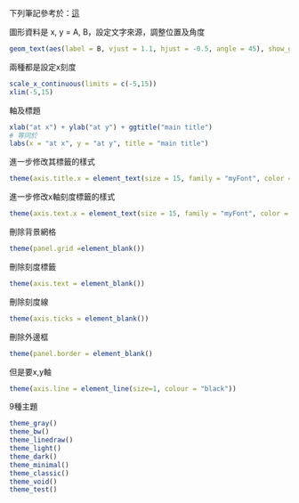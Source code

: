 下列筆記參考於：[這](blog.csdn.net/bone_ace/article/details/4742745a)

圖形資料是 x, y = A, B，設定文字來源，調整位置及角度
```r
geom_text(aes(label = B, vjust = 1.1, hjust = -0.5, angle = 45), show_guide = FALSE) 
```
兩種都是設定x刻度
```r
scale_x_continuous(limits = c(-5,15))
xlim(-5,15)
```
軸及標題
```r
xlab("at x") + ylab("at y") + ggtitle("main title")
# 等同於
labs(x = "at x", y = "at y", title = "main title")

```
進一步修改其標籤的樣式
```r
theme(axis.title.x = element_text(size = 15, family = "myFont", color = "green", face = "bold", vjust = 0.5, hjust = 0.5, angle = 45))
```
進一步修改x軸刻度標籤的樣式
```r
theme(axis.text.x = element_text(size = 15, family = "myFont", color = "green", face = "bold", vjust = 0.5, hjust = 0.5, angle = 45))
```

刪除背景網格
```r
theme(panel.grid =element_blank())
```
刪除刻度標籤
```r
theme(axis.text = element_blank())
```
刪除刻度線
```r
theme(axis.ticks = element_blank())
```
刪除外邊框
```r
theme(panel.border = element_blank()
```
但是要x,y軸
```r
theme(axis.line = element_line(size=1, colour = "black"))
```
9種主題
```r
theme_gray()
theme_bw()
theme_linedraw()
theme_light()
theme_dark()
theme_minimal()
theme_classic()
theme_void()
theme_test()
```
